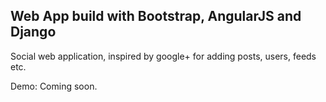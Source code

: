 ## Web App build with Bootstrap, AngularJS and Django

Social web application, inspired by google+ for adding posts, users, feeds etc.

Demo: Coming soon.
